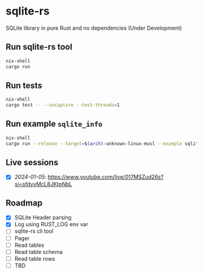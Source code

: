 # sqlite-rs
SQLite library in pure Rust and no dependencies (Under Development)


## Run sqlite-rs tool
```sh
nix-shell
cargo run
```
## Run tests
```sh
nix-shell
cargo test -- --nocapture --test-threads=1
```

## Run example `sqlite_info`
```sh
nix-shell
cargo run --release --target=$(arch)-unknown-linux-musl --example sqlite_info
```

## Live sessions

- [x] *2024-01-05*: https://www.youtube.com/live/017MSZud26s?si=sfdyvMcL8JKtpNbL
## Roadmap

- [x] SQLite Header parsing
- [x] Log using RUST_LOG env var
- [ ] sqlite-rs cli tool
- [ ] Pager
- [ ] Read tables
- [ ] Read table schema
- [ ] Read table rows
- [ ] TBD
